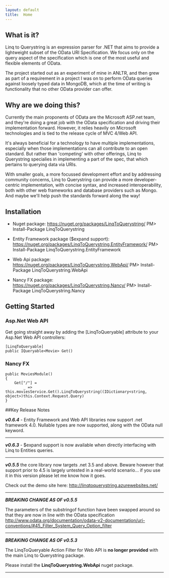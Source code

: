 ```yaml
---
layout: default
title:  Home
---
```

## What is it?

Linq to Querystring is an expression parser for .NET that aims to provide a lightweight subset of the OData URI Specification. We focus only on the query aspect of the specification which is one of the most useful and flexible elements of OData.

The project started out as an experiment of mine in ANLTR, and then grew as part of a requirement in a project I was on to perform OData queries against loosely typed data in MongoDB, which at the time of writing is functionality that no other OData provider can offer.

## Why are we doing this?

Currently the main proponents of OData are the Microsoft ASP.net team, and they're doing a great job with the OData specification and driving their implementation forward. However, it relies heavily on Microsoft technologies and is tied to the release cycle of MVC 4/Web API.

It's always beneficial for a technology to have multiple implementations, especially when those implementations can all contribute to an open standard. But rather than 'competing' with other offerings, Linq to Querystring specialies in implementing a part of the spec, that which pertains to querying data via URIs.

With smaller goals, a more focussed development effort and by addressing community concerns, Linq to Querystring can provide a more developer-centric implementation, with concise syntax, and increased interoperability, both with other web frameworks and database providers such as Mongo. And maybe we'll help push the standards forward along the way!

## Installation

* Nuget package: https://nuget.org/packages/LinqToQuerystring/
PM> Install-Package LinqToQuerystring

* Entity Framework package ($expand support): https://nuget.org/packages/LinqToQuerystring.EntityFramework/
PM> Install-Package LinqToQuerystring.EntityFramework

* Web Api package: https://nuget.org/packages/LinqToQuerystring.WebApi/
PM> Install-Package LinqToQuerystring.WebApi


* Nancy FX package: https://nuget.org/packages/LinqToQuerystring.Nancy/
PM> Install-Package LinqToQuerystring.Nancy

## Getting Started

### Asp.Net Web API

Get going straight away by adding the [LinqToQueryable] attribute to your Asp.Net Web API controllers:

    [LinqToQueryable]
    public IQueryable<Movie> Get()
    
### Nancy FX

    public MoviesModule()
    {
        Get["/"] =
            _ => this.moviesService.Get().LinqToQuerystring((IDictionary<string, object>)this.Context.Request.Query)
    }
##Key Release Notes

**_v0.6.4_** - Entity Framework and Web API libraries now support .net framework 4.0. Nullable types are now supported, along with the OData null keyword.

***

**_v0.6.3_** - $expand support is now available when directly interfacing with Linq to Entities queries.

***

**_v0.5.5_** the core library now targets .net 3.5 and above. Beware however that support prior to 4.5 is largely untested in a real-world scenario... if you use it in this version please let me know how it goes.

Check out the demo site here: http://linqtoquerystring.azurewebsites.net/

***
**_BREAKING CHANGE AS OF v0.5.5_**

The parameters of the substringof function have been swapped around so that they are now in line with the OData specification
http://www.odata.org/documentation/odata-v2-documentation/uri-conventions/#45_Filter_System_Query_Option_filter
***
**_BREAKING CHANGE AS OF v0.5.3_**

The LinqToQueryable Action Filter for Web API is **no longer provided** with the main Linq to Querystring package. 

Please install the **LinqToQuerystring.WebApi** nuget package.
***